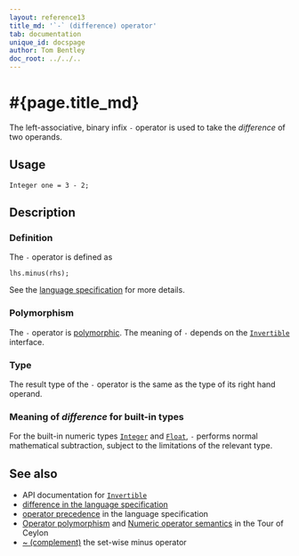 ```yaml
---
layout: reference13
title_md: '`-` (difference) operator'
tab: documentation
unique_id: docspage
author: Tom Bentley
doc_root: ../../..
---
```


# #{page.title_md}

The left-associative, binary infix `-` operator is used to take the *difference* of 
two operands.

## Usage 

<!-- try: -->
    Integer one = 3 - 2;

## Description

### Definition

The `-` operator is defined as 

<!-- check:none -->
<!-- try: -->
    lhs.minus(rhs);

See the [language specification](#{site.urls.spec_current}#arithmetic) for more details.

### Polymorphism

The `-` operator is [polymorphic](#{page.doc_root}/reference/operator/operator-polymorphism). 
The meaning of `-` depends on the 
[`Invertible`](#{site.urls.apidoc_1_3}/Invertible.type.html) interface.

### Type

The result type of the `-` operator is the same as the type of its right hand operand.

### Meaning of *difference* for built-in types

For the built-in numeric types [`Integer`](#{site.urls.apidoc_1_3}/Integer.type.html) and
[`Float`](#{site.urls.apidoc_1_3}/Float.type.html),
`-` performs normal mathematical subtraction, subject to the limitations
of the relevant type.

## See also

* API documentation for [`Invertible`](#{site.urls.apidoc_1_3}/Invertible.type.html)
* [difference in the language specification](#{site.urls.spec_current}#arithmetic)
* [operator precedence](#{site.urls.spec_current}#operatorprecedence) in the 
  language specification
* [Operator polymorphism](#{page.doc_root}/tour/language-module/#operator_polymorphism) 
  and 
  [Numeric operator semantics](#{page.doc_root}/tour/language-module/#numeric_operator_semantics) 
  in the Tour of Ceylon
* [~ (complement)](../complement) the set-wise minus operator

